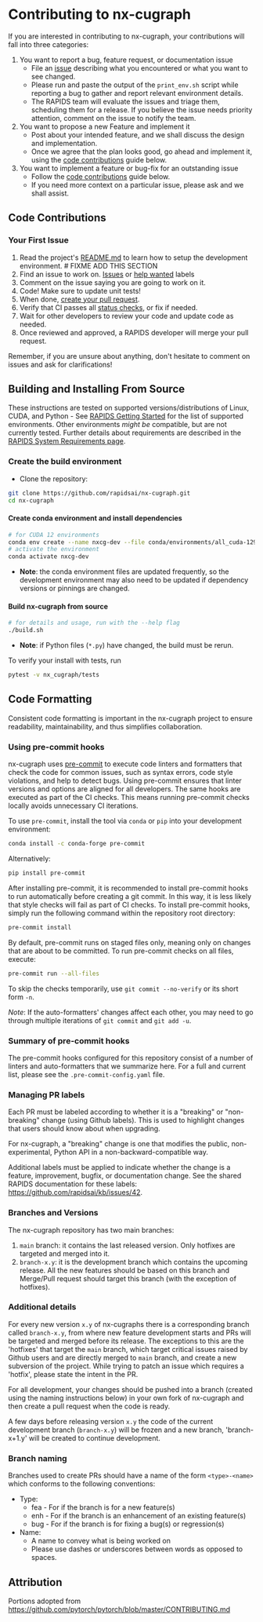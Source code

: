 # Contributing to nx-cugraph

If you are interested in contributing to nx-cugraph, your contributions will fall
into three categories:
1. You want to report a bug, feature request, or documentation issue
    - File an [issue](https://github.com/rapidsai/nx-cugraph/issues/new/choose)
    describing what you encountered or what you want to see changed.
    - Please run and paste the output of the `print_env.sh` script while
    reporting a bug to gather and report relevant environment details.
    - The RAPIDS team will evaluate the issues and triage them, scheduling
    them for a release. If you believe the issue needs priority attention,
    comment on the issue to notify the team.
2. You want to propose a new Feature and implement it
    - Post about your intended feature, and we shall discuss the design and
    implementation.
    - Once we agree that the plan looks good, go ahead and implement it, using
    the [code contributions](#code-contributions) guide below.
3. You want to implement a feature or bug-fix for an outstanding issue
    - Follow the [code contributions](#code-contributions) guide below.
    - If you need more context on a particular issue, please ask and we shall
    assist.

## Code Contributions

### Your First Issue

1. Read the project's [README.md](https://github.com/rapidsai/nx-cugraph/blob/main/README.md)
    to learn how to setup the development environment. # FIXME ADD THIS SECTION
2. Find an issue to work on. [Issues](https://github.com/rapidsai/nx-cugraph/issues)
    or [help wanted](https://github.com/rapidsai/nx-cugraph/issues?q=is%3Aissue+is%3Aopen+label%3A%22help+wanted%22) labels
3. Comment on the issue saying you are going to work on it.
4. Code! Make sure to update unit tests!
5. When done, [create your pull request](https://github.com/rapidsai/nx-cugraph/compare).
6. Verify that CI passes all [status checks](https://help.github.com/articles/about-status-checks/), or fix if needed.
7. Wait for other developers to review your code and update code as needed.
8. Once reviewed and approved, a RAPIDS developer will merge your pull request.

Remember, if you are unsure about anything, don't hesitate to comment on issues and ask for clarifications!


## Building and Installing From Source
These instructions are tested on supported versions/distributions of Linux,
CUDA, and Python - See [RAPIDS Getting Started](https://rapids.ai/start.html)
for the list of supported environments.  Other environments _might be_
compatible, but are not currently tested. Further details about requirements are described in the [RAPIDS System Requirements page](https://docs.rapids.ai/install#system-req).

### Create the build environment
- Clone the repository:

```bash
git clone https://github.com/rapidsai/nx-cugraph.git
cd nx-cugraph
```

#### Create conda environment and install dependencies

```bash
# for CUDA 12 environments
conda env create --name nxcg-dev --file conda/environments/all_cuda-129_arch-x86_64.yaml
# activate the environment
conda activate nxcg-dev
```

- **Note**: the conda environment files are updated frequently, so the
  development environment may also need to be updated if dependency versions or
  pinnings are changed.

#### Build nx-cugraph from source

```bash
# for details and usage, run with the --help flag
./build.sh
```

- **Note**: if Python files (`*.py`) have changed, the build must be rerun.

To verify your install with tests, run
```bash
pytest -v nx_cugraph/tests
```

## Code Formatting

Consistent code formatting is important in the nx-cugraph project to ensure
readability, maintainability, and thus simplifies collaboration.

### Using pre-commit hooks

nx-cugraph uses [pre-commit](https://pre-commit.com) to execute code linters and
formatters that check the code for common issues, such as syntax errors, code
style violations, and help to detect bugs. Using pre-commit ensures that linter
versions and options are aligned for all developers. The same hooks are executed
as part of the CI checks. This means running pre-commit checks locally avoids
unnecessary CI iterations.

To use `pre-commit`, install the tool via `conda` or `pip` into your development
environment:

```bash
conda install -c conda-forge pre-commit
```
Alternatively:
```bash
pip install pre-commit
```

After installing pre-commit, it is recommended to install pre-commit hooks to
run automatically before creating a git commit. In this way, it is less likely
that style checks will fail as part of CI checks. To install pre-commit hooks,
simply run the following command within the repository root directory:

```bash
pre-commit install
```

By default, pre-commit runs on staged files only, meaning only on changes that
are about to be committed. To run pre-commit checks on all files, execute:

```bash
pre-commit run --all-files
```

To skip the checks temporarily, use `git commit --no-verify` or its short form
`-n`.

_Note_: If the auto-formatters' changes affect each other, you may need to go
through multiple iterations of `git commit` and `git add -u`.

<!-- nx-cugraph also
mistakes, and this check is run as part of the pre-commit hook. To apply the suggested spelling
fixes, you can run  `codespell -i 3 -w .` from the command-line in the nx-cugraph root directory.
This will bring up an interactive prompt to select which spelling fixes to apply.


If you want to ignore errors highlighted by codespell you can:
 * Add the word to the ignore-words-list in pyproject.toml, to exclude for all of cuML
 * Exclude the entire file from spellchecking, by adding to the `exclude` regex in .pre-commit-config.yaml
 * Ignore only specific lines as shown in https://github.com/codespell-project/codespell/issues/1212#issuecomment-654191881
-->

### Summary of pre-commit hooks

The pre-commit hooks configured for this repository consist of a number of
linters and auto-formatters that we summarize here. For a full and current list,
please see the `.pre-commit-config.yaml` file.

### Managing PR labels

Each PR must be labeled according to whether it is a "breaking" or "non-breaking" change (using Github labels). This is used to highlight changes that users should know about when upgrading.

For nx-cugraph, a "breaking" change is one that modifies the public, non-experimental, Python API in a
non-backward-compatible way.

Additional labels must be applied to indicate whether the change is a feature, improvement, bugfix, or documentation change. See the shared RAPIDS documentation for these labels: https://github.com/rapidsai/kb/issues/42.

<!--
### Seasoned developers

Once you have gotten your feet wet and are more comfortable with the code, you
can look at the prioritized issues of our next release in our [project boards](https://github.com/rapidsai/nx-cugraph/projects).

> **Pro Tip:** Always look at the release board with the highest number for
issues to work on. This is where RAPIDS developers also focus their efforts.

Look at the unassigned issues, and find an issue you are comfortable with
contributing to. Start with _Step 3_ from above, commenting on the issue to let
others know you are working on it. If you have any questions related to the
implementation of the issue, ask them in the issue instead of the PR.
-->

### Branches and Versions

The nx-cugraph repository has two main branches:

1. `main` branch: it contains the last released version. Only hotfixes are targeted and merged into it.
2. `branch-x.y`: it is the development branch which contains the upcoming release. All the new features should be based on this branch and Merge/Pull request should target this branch (with the exception of hotfixes).

### Additional details

For every new version `x.y` of nx-cugraphs there is a corresponding branch called `branch-x.y`, from where new feature development starts and PRs will be targeted and merged before its release. The exceptions to this are the 'hotfixes' that target the `main` branch, which target critical issues raised by Github users and are directly merged to `main` branch, and create a new subversion of the project. While trying to patch an issue which requires a 'hotfix', please state the intent in the PR.

For all development, your changes should be pushed into a branch (created using the naming instructions below) in your own fork of nx-cugraph and then create a pull request when the code is ready.

A few days before releasing version `x.y` the code of the current development branch (`branch-x.y`) will be frozen and a new branch, 'branch-x+1.y' will be created to continue development.

### Branch naming

Branches used to create PRs should have a name of the form `<type>-<name>`
which conforms to the following conventions:
- Type:
    - fea - For if the branch is for a new feature(s)
    - enh - For if the branch is an enhancement of an existing feature(s)
    - bug - For if the branch is for fixing a bug(s) or regression(s)
- Name:
    - A name to convey what is being worked on
    - Please use dashes or underscores between words as opposed to spaces.

## Attribution
Portions adopted from https://github.com/pytorch/pytorch/blob/master/CONTRIBUTING.md
